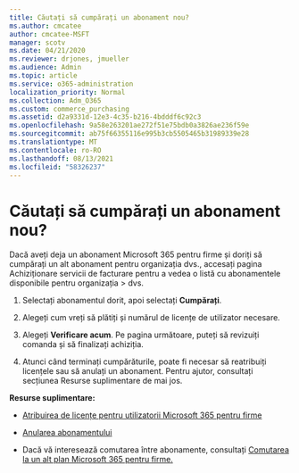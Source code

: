 ```yaml
---
title: Căutați să cumpărați un abonament nou?
ms.author: cmcatee
author: cmcatee-MSFT
manager: scotv
ms.date: 04/21/2020
ms.reviewer: drjones, jmueller
ms.audience: Admin
ms.topic: article
ms.service: o365-administration
localization_priority: Normal
ms.collection: Adm_O365
ms.custom: commerce_purchasing
ms.assetid: d2a9331d-12e3-4c35-b216-4bdddf6c92c3
ms.openlocfilehash: 9a58e263201ae272f51e75bdb0a3826ae236f59e
ms.sourcegitcommit: ab75f66355116e995b3cb5505465b31989339e28
ms.translationtype: MT
ms.contentlocale: ro-RO
ms.lasthandoff: 08/13/2021
ms.locfileid: "58326237"
---
```

# <a name="looking-to-buy-a-new-subscription"></a>Căutați să cumpărați un abonament nou?

Dacă aveți deja un abonament Microsoft 365 pentru firme și doriți să cumpărați un  alt abonament pentru organizația dvs., accesați pagina Achiziționare servicii de facturare pentru a vedea o listă cu abonamentele disponibile pentru organizația \> [](https://go.microsoft.com/fwlink/p/?linkid=868433) dvs.
 
1. Selectați abonamentul dorit, apoi selectați **Cumpărați**.

2. Alegeți cum vreți să plătiți și numărul de licențe de utilizator necesare.

3. Alegeți **Verificare acum**. Pe pagina următoare, puteți să revizuiți comanda și să finalizați achiziția.

4. Atunci când terminați cumpărăturile, poate fi necesar să reatribuiți licențele sau să anulați un abonament. Pentru ajutor, consultați secțiunea Resurse suplimentare de mai jos.

 **Resurse suplimentare:**
  
- [Atribuirea de licențe pentru utilizatorii Microsoft 365 pentru firme](https://docs.microsoft.com/microsoft-365/admin/add-users/add-users)
    
- [Anularea abonamentului](https://docs.microsoft.com/microsoft-365/commerce/subscriptions/cancel-your-subscription)
    
- Dacă vă interesează comutarea între abonamente, consultați [Comutarea la un alt plan Microsoft 365 pentru firme.](https://docs.microsoft.com/microsoft-365/commerce/subscriptions/switch-to-a-different-plan)